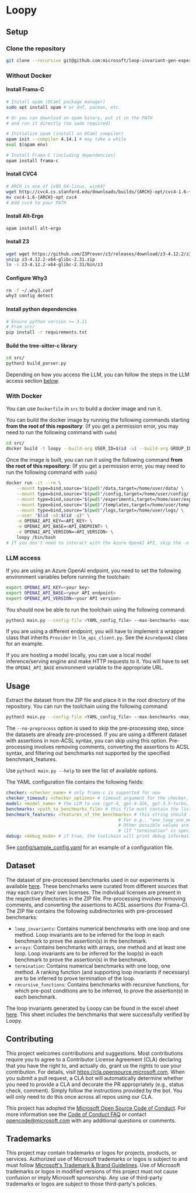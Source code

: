 # Loopy

## Setup

### Clone the repository

```bash
git clone --recursive git@github.com:microsoft/loop-invariant-gen-experiments
```

### Without Docker

#### Install Frama-C

```bash
# Install opam (OCaml package manager)
sudo apt install opam # or dnf, pacman, etc.

# Or you can download an opam binary, put it in the PATH
# and run it directly (no sudo required)

# Initialize opam (install an OCaml compiler)
opam init --compiler 4.14.1 # may take a while
eval $(opam env)

# Install Frama-C (including dependencies)
opam install frama-c
```

#### Install CVC4

```bash
# ARCH is one of {x86_64-linux, win64}
wget http://cvc4.cs.stanford.edu/downloads/builds/{ARCH}-opt/cvc4-1.6-{ARCH}-opt
mv cvc4-1.6-{ARCH}-opt cvc4
# Add cvc4 to your PATH
```

#### Install Alt-Ergo

```bash
opam install alt-ergo
```

#### Install Z3

```bash
wget wget https://github.com/Z3Prover/z3/releases/download/z3-4.12.2/z3-4.12.2-x64-glibc-2.31.zip
unzip z3-4.12.2-x64-glibc-2.31.zip
ln -s z3-4.12.2-x64-glibc-2.31/bin/z3
```

#### Configure Why3

```bash
rm -f ~/.why3.conf
why3 config detect
```

#### Install python dependencies

```bash
# Ensure python version >= 3.11
# From src/
pip install -r requirements.txt
```

#### Build the tree-sitter-c library

```bash
cd src/
python3 build_parser.py
```

Depending on how you access the LLM, you can follow the steps in the LLM access section [below](#llm-access).

### With Docker

You can use `Dockerfile` in `src` to build a docker image and run it.

You can build the docker image by running the following commands starting **from the root of this repository**:
(If you get a permission error, you may need to run the following command with `sudo`)

```bash
cd src/
docker build -t loopy --build-arg USER_ID=$(id -u) --build-arg GROUP_ID=$(id -g) .
```

Once the image is built, you can run it using the following command **from the root of this repository**:
(If you get a permission error, you may need to run the following command with `sudo`)

```bash
docker run -it --rm \
    --mount type=bind,source="$(pwd)"/data,target=/home/user/data/ \
    --mount type=bind,source="$(pwd)"/config,target=/home/user/config/ \
    --mount type=bind,source="$(pwd)"/experiments,target=/home/user/experiments/ \
    --mount type=bind,source="$(pwd)"/templates,target=/home/user/templates/ \
    --mount type=bind,source="$(pwd)"/logs,target=/home/user/logs/ \
    --user "$(id -u):$(id -g)" \
    -e OPENAI_API_KEY=<API_KEY> \
    -e OPENAI_API_BASE=<API_ENDPOINT> \
    -e OPENAI_API_VERSION=<API_VERSION> \
    loopy /bin/bash
# If you don't need to interact with the Azure OpenAI API, skip the -e CLI options
```

### LLM access

If you are using an Azure OpenAI endpoint, you need to set the following environment variables before running the toolchain:

```bash
export OPENAI_API_KEY=<your key>
export OPENAI_API_BASE=<your API endpoint>
export OPENAI_API_VERSION=<your API version>
```

You should now be able to run the toolchain using the following command:

```bash
python3 main.py --config-file <YAML_config_file> --max-benchmarks <max_benchmarks> [options]
```

If you are using a different endpoint, you will have to implement a wrapper class that inherits `Provider` in `llm_api_client.py`.
See the `AzureOpenAI` class for an example.

If you are hosting a model locally, you can use a local model inference/serving engine and make HTTP requests to it. You will have to set the `OPENAI_API_BASE` environment variable to the appropriate URL.

## Usage

Extract the dataset from the ZIP file and place it in the root directory of the repository. You can run the toolchain using the following command:

```bash
python3 main.py --config-file <YAML_config_file> --max-benchmarks <max_benchmarks> --no-preprocess [options]
```

The `--no-preprocess` option is used to skip the pre-processing step, since the datasets are already pre-processed.
If you are using a different dataset with assertions in non-ACSL syntax, you can skip using this option.
Pre-processing involves removing comments, converting the assertions to ACSL syntax, and filtering out benchmarks not supported by the specified benchmark_features.

Use `python3 main.py --help` to see the list of available options.

The YAML configuration file contains the following fields:

```yaml
checker: <checker_name> # only frama-c is supported for now
checker_timeout: <checker_options> # timeout argument for the checker, in seconds
model: <model_name> # the LLM to use (gpt-4, gpt-4-32k, gpt-3.5-turbo, etc.)
benchmarks: <path_to_benchmarks_file> # this file must contain the list of benchmarks to use, one file path per line, and the path must be relative to src/
benchmark_features: <features_of_the_benchmarks> # this string should indicate the features of the benchmarks under consideration. 
                                           # For e.g., "one_loop_one_method" describes benchmarks with a single loop and a single method.
                                           # Other possible values are "multiple_methods_no_loops", "arrays_pointers_multiple_loops", "termination_one_loop_one_method".
                                           # (If "termination" is specified, variants will be inferred. If "multiple_methods" is specified, pre-post conditions will be inferred).
debug: <debug_mode> # if true, the toolchain will print debug information
```

See [config/sample_config.yaml](config/sample_config.yaml) for an example of a configuration file.

## Dataset

The dataset of pre-processed benchmarks used in our experiments is available [here](dataset.zip).
These benchmarks were curated from different sources that may each carry their own licenses. The individual licenses are present in the respective directories in the ZIP file.
Pre-processing involves removing comments, and converting the assertions to ACSL assertions (for Frama-C).
The ZIP file contains the following subdirectories with pre-processed benchmarks:

- `loop_invariants`: Contains numerical benchmarks with one loop and one method. Loop invariants are to be inferred for the loop in each benchmark to prove the assertion(s) in the benchmark.
- `arrays`: Contains benchmarks with arrays, one method and at least one loop. Loop invariants are to be inferred for the loop(s) in each benchmark to prove the assertion(s) in the benchmark.
- `termination`: Contains numerical benchmarks with one loop, one method. A ranking function (and supporting loop invariants if necessary) are to be inferred to prove termination of the loop.
- `recursive_functions`: Contains benchmarks with recursive functions, for which pre-post conditions are to be inferred, to prove the assertion(s) in each benchmark.

The loop invariants generated by Loopy can be found in the excel sheet [here](GeneratedInvariants.xlsx). This sheet includes the benchmarks that were successfully verified by Loopy.

## Contributing

This project welcomes contributions and suggestions.  Most contributions require you to agree to a Contributor License Agreement (CLA) declaring that you have the right to, and actually do, grant us
the rights to use your contribution. For details, visit https://cla.opensource.microsoft.com. When you submit a pull request, a CLA bot will automatically determine whether you need to provide
a CLA and decorate the PR appropriately (e.g., status check, comment). Simply follow the instructions provided by the bot. You will only need to do this once across all repos using our CLA.

This project has adopted the [Microsoft Open Source Code of Conduct](https://opensource.microsoft.com/codeofconduct/). For more information see the [Code of Conduct FAQ](https://opensource.microsoft.com/codeofconduct/faq/) or contact [opencode@microsoft.com](mailto:opencode@microsoft.com) with any additional questions or comments.

## Trademarks

This project may contain trademarks or logos for projects, products, or services. Authorized use of Microsoft trademarks or logos is subject to and must follow [Microsoft's Trademark & Brand Guidelines](https://www.microsoft.com/en-us/legal/intellectualproperty/trademarks/usage/general). Use of Microsoft trademarks or logos in modified versions of this project must not cause confusion or imply Microsoft sponsorship. Any use of third-party trademarks or logos are subject to those third-party's policies.